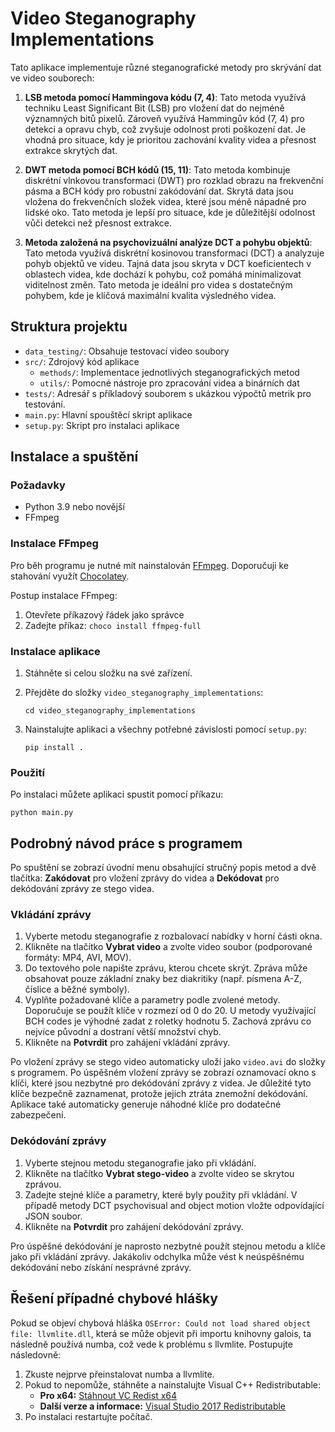 
# Video Steganography Implementations

Tato aplikace implementuje různé steganografické metody pro skrývání dat ve video souborech:

1. **LSB metoda pomocí Hammingova kódu (7, 4)**:
   Tato metoda využívá techniku Least Significant Bit (LSB) pro vložení dat do nejméně významných bitů pixelů. Zároveň využívá Hammingův kód (7, 4) pro detekci a opravu chyb, což zvyšuje odolnost proti poškození dat. Je vhodná pro situace, kdy je prioritou zachování kvality videa a přesnost extrakce skrytých dat.

2. **DWT metoda pomocí BCH kódů (15, 11)**:
   Tato metoda kombinuje diskrétní vlnkovou transformaci (DWT) pro rozklad obrazu na frekvenční pásma a BCH kódy pro robustní zakódování dat. Skrytá data jsou vložena do frekvenčních složek videa, které jsou méně nápadné pro lidské oko. Tato metoda je lepší pro situace, kde je důležitější odolnost vůči detekci než přesnost extrakce.

3. **Metoda založená na psychovizuální analýze DCT a pohybu objektů**:
   Tato metoda využívá diskrétní kosinovou transformaci (DCT) a analyzuje pohyb objektů ve videu. Tajná data jsou skryta v DCT koeficientech v oblastech videa, kde dochází k pohybu, což pomáhá minimalizovat viditelnost změn. Tato metoda je ideální pro videa s dostatečným pohybem, kde je klíčová maximální kvalita výsledného videa.

## Struktura projektu

- `data_testing/`: Obsahuje testovací video soubory
- `src/`: Zdrojový kód aplikace
  - `methods/`: Implementace jednotlivých steganografických metod
  - `utils/`: Pomocné nástroje pro zpracování videa a binárních dat
- `tests/`: Adresář s příkladový souborem s ukázkou výpočtů metrik pro testování.
- `main.py`: Hlavní spouštěcí skript aplikace
- `setup.py`: Skript pro instalaci aplikace




## Instalace a spuštění

### Požadavky
- Python 3.9 nebo novější
- FFmpeg

### Instalace FFmpeg
Pro běh programu je nutné mít nainstalován [FFmpeg](https://ffmpeg.org/). Doporučuji ke stahování využít [Chocolatey](https://chocolatey.org/install).

Postup instalace FFmpeg:
1. Otevřete příkazový řádek jako správce
2. Zadejte příkaz: `choco install ffmpeg-full`


### Instalace aplikace

1. Stáhněte si celou složku na své zařízení.

2. Přejděte do složky `video_steganography_implementations`:
   ```
   cd video_steganography_implementations
   ```

3. Nainstalujte aplikaci a všechny potřebné závislosti pomocí `setup.py`:
   ```
   pip install .
   ```



### Použití

Po instalaci můžete aplikaci spustit pomocí příkazu:
```
python main.py
```



## Podrobný návod práce s programem

Po spuštění se zobrazí úvodní menu obsahující stručný popis metod a dvě tlačítka: **Zakódovat** pro vložení zprávy do videa a **Dekódovat** pro dekódování zprávy ze stego videa.

### Vkládání zprávy

1. Vyberte metodu steganografie z rozbalovací nabídky v horní části okna.
2. Klikněte na tlačítko **Vybrat video** a zvolte video soubor (podporované formáty: MP4, AVI, MOV).
3. Do textového pole napište zprávu, kterou chcete skrýt. Zpráva může obsahovat pouze základní znaky bez diakritiky (např. písmena A-Z, číslice a běžné symboly).
4. Vyplňte požadované klíče a parametry podle zvolené metody. Doporučuje se použít klíče v rozmezí od 0 do 20. U metody využívající BCH codes je výhodné zadat z roletky hodnotu 5. Zachová zprávu co nejvíce původní a dostraní větší množství chyb.
5. Klikněte na **Potvrdit** pro zahájení vkládání zprávy.

Po vložení zprávy se stego video automaticky uloží jako `video.avi` do složky s programem. Po úspěšném vložení zprávy se zobrazí oznamovací okno s klíči, které jsou nezbytné pro dekódování zprávy z videa. Je důležité tyto klíče bezpečně zaznamenat, protože jejich ztráta znemožní dekódování. Aplikace také automaticky generuje náhodné klíče pro dodatečné zabezpečení.

### Dekódování zprávy

1. Vyberte stejnou metodu steganografie jako při vkládání.
2. Klikněte na tlačítko **Vybrat stego-video** a zvolte video se skrytou zprávou.
3. Zadejte stejné klíče a parametry, které byly použity při vkládání. V případě metody DCT psychovisual and object motion vložte odpovídající JSON soubor.
4. Klikněte na **Potvrdit** pro zahájení dekódování zprávy.

Pro úspěšné dekódování je naprosto nezbytné použít stejnou metodu a klíče jako při vkládání zprávy. Jakákoliv odchylka může vést k neúspěšnému dekódování nebo získání nesprávné zprávy.


## Řešení případné chybové hlášky

Pokud se objeví chybová hláška `OSError: Could not load shared object file: llvmlite.dll`, která se může objevit při importu knihovny galois, ta následně používá numba, což vede k problému s llvmlite. Postupujte následovně:

1. Zkuste nejprve přeinstalovat numba a llvmlite.
2. Pokud to nepomůže, stáhněte a nainstalujte Visual C++ Redistributable:
   - **Pro x64:** [Stáhnout VC Redist x64](https://aka.ms/vs/17/release/vc_redist.x64.exe)
   - **Další verze a informace:** [Visual Studio 2017 Redistributable](https://learn.microsoft.com/en-US/cpp/windows/latest-supported-vc-redist?view=msvc-170)
3. Po instalaci restartujte počítač.